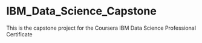# IBM_Data_Science_Capstone
This is the capstone project for the Coursera IBM Data Science Professional Certificate
